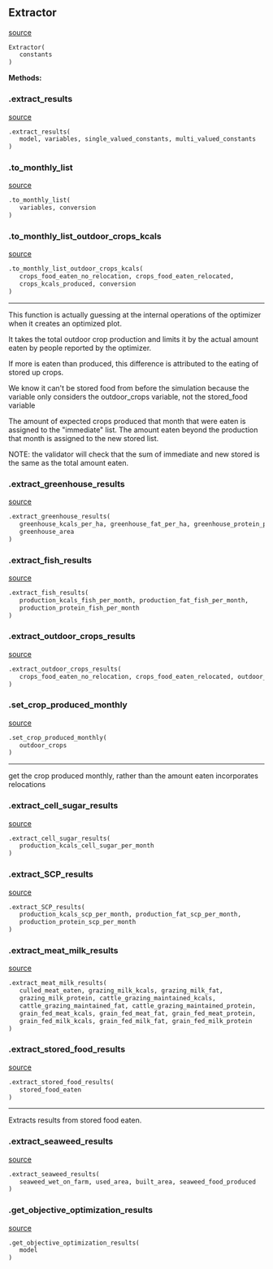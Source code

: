 #


## Extractor
[source](https://github.com/allfed/allfed-integrated-model/blob/master/src/optimizer/extract_results.py/#L12)
```python 
Extractor(
   constants
)
```




**Methods:**


### .extract_results
[source](https://github.com/allfed/allfed-integrated-model/blob/master/src/optimizer/extract_results.py/#L16)
```python
.extract_results(
   model, variables, single_valued_constants, multi_valued_constants
)
```


### .to_monthly_list
[source](https://github.com/allfed/allfed-integrated-model/blob/master/src/optimizer/extract_results.py/#L97)
```python
.to_monthly_list(
   variables, conversion
)
```


### .to_monthly_list_outdoor_crops_kcals
[source](https://github.com/allfed/allfed-integrated-model/blob/master/src/optimizer/extract_results.py/#L119)
```python
.to_monthly_list_outdoor_crops_kcals(
   crops_food_eaten_no_relocation, crops_food_eaten_relocated,
   crops_kcals_produced, conversion
)
```

---
This function is actually guessing at the internal operations of the optimizer
when it creates an optimized plot.

It takes the total outdoor crop production and limits it by the actual amount
eaten by people reported by the optimizer.

If more is eaten than produced, this difference is attributed to the eating
of stored up crops.

We know it can't be stored food from before the simulation because the variable
only considers the outdoor_crops variable, not the stored_food variable

The amount of expected crops produced that month that were eaten is assigned to
the "immediate" list.
The amount eaten beyond the production that month is assigned to the
new stored list.

NOTE: the validator will check that the sum of immediate and new stored is the
same as the total amount eaten.

### .extract_greenhouse_results
[source](https://github.com/allfed/allfed-integrated-model/blob/master/src/optimizer/extract_results.py/#L201)
```python
.extract_greenhouse_results(
   greenhouse_kcals_per_ha, greenhouse_fat_per_ha, greenhouse_protein_per_ha,
   greenhouse_area
)
```


### .extract_fish_results
[source](https://github.com/allfed/allfed-integrated-model/blob/master/src/optimizer/extract_results.py/#L238)
```python
.extract_fish_results(
   production_kcals_fish_per_month, production_fat_fish_per_month,
   production_protein_fish_per_month
)
```


### .extract_outdoor_crops_results
[source](https://github.com/allfed/allfed-integrated-model/blob/master/src/optimizer/extract_results.py/#L270)
```python
.extract_outdoor_crops_results(
   crops_food_eaten_no_relocation, crops_food_eaten_relocated, outdoor_crops
)
```


### .set_crop_produced_monthly
[source](https://github.com/allfed/allfed-integrated-model/blob/master/src/optimizer/extract_results.py/#L462)
```python
.set_crop_produced_monthly(
   outdoor_crops
)
```

---
get the crop produced monthly, rather than the amount eaten
incorporates relocations

### .extract_cell_sugar_results
[source](https://github.com/allfed/allfed-integrated-model/blob/master/src/optimizer/extract_results.py/#L545)
```python
.extract_cell_sugar_results(
   production_kcals_cell_sugar_per_month
)
```


### .extract_SCP_results
[source](https://github.com/allfed/allfed-integrated-model/blob/master/src/optimizer/extract_results.py/#L566)
```python
.extract_SCP_results(
   production_kcals_scp_per_month, production_fat_scp_per_month,
   production_protein_scp_per_month
)
```


### .extract_meat_milk_results
[source](https://github.com/allfed/allfed-integrated-model/blob/master/src/optimizer/extract_results.py/#L597)
```python
.extract_meat_milk_results(
   culled_meat_eaten, grazing_milk_kcals, grazing_milk_fat,
   grazing_milk_protein, cattle_grazing_maintained_kcals,
   cattle_grazing_maintained_fat, cattle_grazing_maintained_protein,
   grain_fed_meat_kcals, grain_fed_meat_fat, grain_fed_meat_protein,
   grain_fed_milk_kcals, grain_fed_milk_fat, grain_fed_milk_protein
)
```


### .extract_stored_food_results
[source](https://github.com/allfed/allfed-integrated-model/blob/master/src/optimizer/extract_results.py/#L751)
```python
.extract_stored_food_results(
   stored_food_eaten
)
```

---
Extracts results from stored food eaten.

### .extract_seaweed_results
[source](https://github.com/allfed/allfed-integrated-model/blob/master/src/optimizer/extract_results.py/#L782)
```python
.extract_seaweed_results(
   seaweed_wet_on_farm, used_area, built_area, seaweed_food_produced
)
```


### .get_objective_optimization_results
[source](https://github.com/allfed/allfed-integrated-model/blob/master/src/optimizer/extract_results.py/#L831)
```python
.get_objective_optimization_results(
   model
)
```

